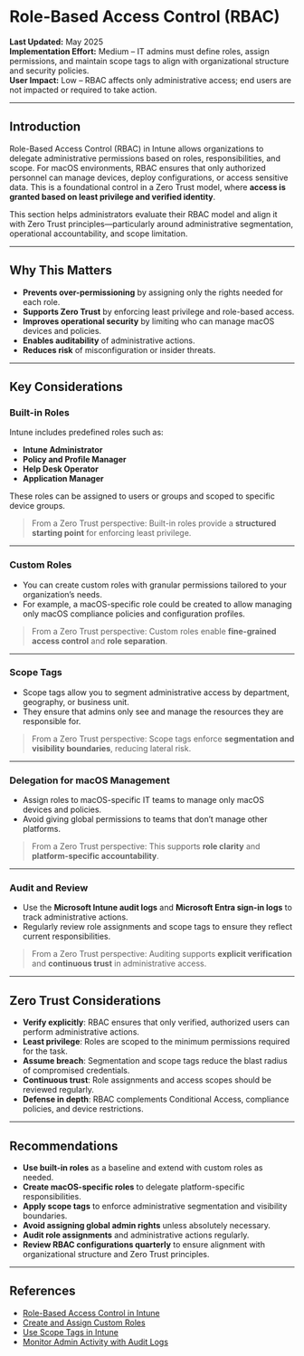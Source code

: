 # Role-Based Access Control (RBAC)

**Last Updated:** May 2025  
**Implementation Effort:** Medium – IT admins must define roles, assign permissions, and maintain scope tags to align with organizational structure and security policies.  
**User Impact:** Low – RBAC affects only administrative access; end users are not impacted or required to take action.

---

## Introduction

Role-Based Access Control (RBAC) in Intune allows organizations to delegate administrative permissions based on roles, responsibilities, and scope. For macOS environments, RBAC ensures that only authorized personnel can manage devices, deploy configurations, or access sensitive data. This is a foundational control in a Zero Trust model, where **access is granted based on least privilege and verified identity**.

This section helps administrators evaluate their RBAC model and align it with Zero Trust principles—particularly around administrative segmentation, operational accountability, and scope limitation.

---

## Why This Matters

- **Prevents over-permissioning** by assigning only the rights needed for each role.  
- **Supports Zero Trust** by enforcing least privilege and role-based access.  
- **Improves operational security** by limiting who can manage macOS devices and policies.  
- **Enables auditability** of administrative actions.  
- **Reduces risk** of misconfiguration or insider threats.  

---

## Key Considerations

### Built-in Roles

Intune includes predefined roles such as:

- **Intune Administrator**  
- **Policy and Profile Manager**  
- **Help Desk Operator**  
- **Application Manager**  

These roles can be assigned to users or groups and scoped to specific device groups.

> From a Zero Trust perspective: Built-in roles provide a **structured starting point** for enforcing least privilege.

---

### Custom Roles

- You can create custom roles with granular permissions tailored to your organization’s needs.  
- For example, a macOS-specific role could be created to allow managing only macOS compliance policies and configuration profiles.

> From a Zero Trust perspective: Custom roles enable **fine-grained access control** and **role separation**.

---

### Scope Tags

- Scope tags allow you to segment administrative access by department, geography, or business unit.  
- They ensure that admins only see and manage the resources they are responsible for.

> From a Zero Trust perspective: Scope tags enforce **segmentation and visibility boundaries**, reducing lateral risk.

---

### Delegation for macOS Management

- Assign roles to macOS-specific IT teams to manage only macOS devices and policies.  
- Avoid giving global permissions to teams that don’t manage other platforms.

> From a Zero Trust perspective: This supports **role clarity** and **platform-specific accountability**.

---

### Audit and Review

- Use the **Microsoft Intune audit logs** and **Microsoft Entra sign-in logs** to track administrative actions.  
- Regularly review role assignments and scope tags to ensure they reflect current responsibilities.

> From a Zero Trust perspective: Auditing supports **explicit verification** and **continuous trust** in administrative access.

---

## Zero Trust Considerations

- **Verify explicitly**: RBAC ensures that only verified, authorized users can perform administrative actions.  
- **Least privilege**: Roles are scoped to the minimum permissions required for the task.  
- **Assume breach**: Segmentation and scope tags reduce the blast radius of compromised credentials.  
- **Continuous trust**: Role assignments and access scopes should be reviewed regularly.  
- **Defense in depth**: RBAC complements Conditional Access, compliance policies, and device restrictions.  

---

## Recommendations

- **Use built-in roles** as a baseline and extend with custom roles as needed.  
- **Create macOS-specific roles** to delegate platform-specific responsibilities.  
- **Apply scope tags** to enforce administrative segmentation and visibility boundaries.  
- **Avoid assigning global admin rights** unless absolutely necessary.  
- **Audit role assignments** and administrative actions regularly.  
- **Review RBAC configurations quarterly** to ensure alignment with organizational structure and Zero Trust principles.  

---

## References

- [Role-Based Access Control in Intune](https://learn.microsoft.com/en-us/mem/intune/fundamentals/role-based-access-control)  
- [Create and Assign Custom Roles](https://learn.microsoft.com/en-us/mem/intune/fundamentals/custom-rbac)  
- [Use Scope Tags in Intune](https://learn.microsoft.com/en-us/mem/intune/fundamentals/scope-tags)  
- [Monitor Admin Activity with Audit Logs](https://learn.microsoft.com/en-us/mem/intune/fundamentals/intune-audit-logs)
